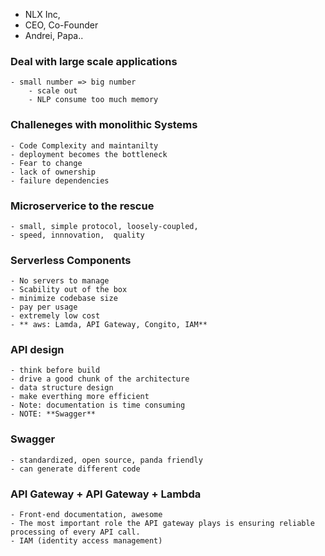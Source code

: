 - NLX Inc, 
- CEO, Co-Founder 
- Andrei, Papa.. 

### Deal with large scale applications 
	- small number => big number 
		- scale out 
		- NLP consume too much memory 
### Challeneges with monolithic Systems 
	- Code Complexity and maintanilty 
	- deployment becomes the bottleneck 
	- Fear to change
	- lack of ownership 
	- failure dependencies 
	
### Microserverice to the rescue 
	- small, simple protocol, loosely-coupled, 
	- speed, innnovation,  quality 
	
### Serverless Components 
	- No servers to manage
	- Scability out of the box 
	- minimize codebase size 
	- pay per usage 
	- extremely low cost 
	- ** aws: Lamda, API Gateway, Congito, IAM**
### API design 
	- think before build 
	- drive a good chunk of the architecture 
	- data structure design 
	- make everthing more efficient 
	- Note: documentation is time consuming 
	- NOTE: **Swagger**
### Swagger 
	- standardized, open source, panda friendly
	- can generate different code 

### API Gateway + API Gateway + Lambda 
	- Front-end documentation, awesome
	- The most important role the API gateway plays is ensuring reliable processing of every API call.
	- IAM (identity access management)
	
	
	
	
	
	
